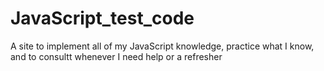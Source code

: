 # JavaScript_test_code
 A site to implement all of my JavaScript knowledge, practice what I know, and to consultt whenever I need help or a refresher
